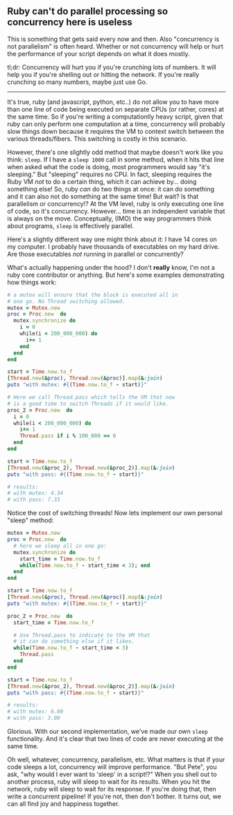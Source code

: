 ## Ruby can't do parallel processing so concurrency here is useless

This is something that gets said every now and then. Also "concurrency is not parallelism" is often heard. Whether or not concurrency will help or hurt the performance of your script depends on what it does mostly.

tl;dr: Concurrency will hurt you if you're crunching lots of numbers. It will help you if you're shelling out or hitting the network. If you're really crunching so many numbers, maybe just use Go.

---

It's true, ruby (and javascript, python, etc..) do not allow you to have more than one line of code being executed on separate CPUs (or rather, cores) at the same time. So if you're writing a computationlly heavy script, given that ruby can only perform one computation at a time, concurrency will probably slow things down because it requires the VM to context switch between the various threads/fibers. This switching is costly in this scenario.

However, there's one slightly odd method that maybe doesn't work like you think: `sleep`. If I have a `sleep 1000` call in some method, when it hits that line when asked what the code is doing, most programmers would say "it's sleeping." But "sleeping" requires no CPU. In fact, sleeping requires the Ruby VM *not* to do a certain thing, which it can achieve by... doing something else! So, ruby *can* do two things at once: it can do something and it can also not do something at the same time! But wait? Is that parallelism or concurrency!? At the VM level, ruby is only executing one line of code, so it's concurrency. However... time is an independent variable that is always on the move. Conceptually, (IMO) the way programmers think about programs, `sleep` is effectively parallel.

Here's a slightly different way one might think about it: I have 14 cores on my computer. I probably have thousands of executables on my hard drive. Are those executables *not* running in parallel or concurrently?

What's actually happening under the hood? I don't **really** know, I'm not a ruby core contributor or anything. But here's some examples demonstrating how things work:

```ruby
# a mutex will ensure that the block is executed all in
# one go. No Thread switching allowed.
mutex = Mutex.new
proc = Proc.new  do
  mutex.synchronize do
    i = 0
    while(i < 200_000_000) do
      i+= 1
    end
  end
end

start = Time.now.to_f
[Thread.new(&proc), Thread.new(&proc)].map(&:join)
puts "with mutex: #{(Time.now.to_f - start)}"

# Here we call Thread.pass which tells the VM that now
# is a good time to switch Threads if it would like.
proc_2 = Proc.new  do
  i = 0
  while(i < 200_000_000) do
    i+= 1
    Thread.pass if i % 100_000 == 0
  end
end

start = Time.now.to_f
[Thread.new(&proc_2), Thread.new(&proc_2)].map(&:join)
puts "with pass: #{(Time.now.to_f - start)}"

# results:
# with mutex: 4.34
# with pass: 7.33
```

Notice the cost of switching threads! Now lets implement our own personal "sleep" method:

```ruby
mutex = Mutex.new
proc = Proc.new  do
  # here we sleep all in one go:
  mutex.synchronize do
    start_time = Time.now.to_f
    while(Time.now.to_f - start_time < 3); end
  end
end

start = Time.now.to_f
[Thread.new(&proc), Thread.new(&proc)].map(&:join)
puts "with mutex: #{(Time.now.to_f - start)}"

proc_2 = Proc.new  do
  start_time = Time.now.to_f

  # Use Thread.pass to indicate to the VM that
  # it can do something else if it likes.
  while(Time.now.to_f - start_time < 3)
    Thread.pass
  end
end

start = Time.now.to_f
[Thread.new(&proc_2), Thread.new(&proc_2)].map(&:join)
puts "with pass: #{(Time.now.to_f - start)}"

# results:
# with mutex: 6.00
# with pass: 3.00
```

Glorious. With our second implementation, we've made our own `sleep` functionality. And it's clear that two lines of code are never executing at the same time.

Oh well, whatever, concurrency, parallelism, etc. What matters is that if your code sleeps a lot, concurrency will improve performance. "But Pete", you ask, "why would I ever want to 'sleep' in a script!?" When you shell out to another process, ruby will sleep to wait for its results. When you hit the network, ruby will sleep to wait for its response. If you're doing that, then write a concurrent pipeline! If you're not, then don't bother. It turns out, we can all find joy and happiness together.
